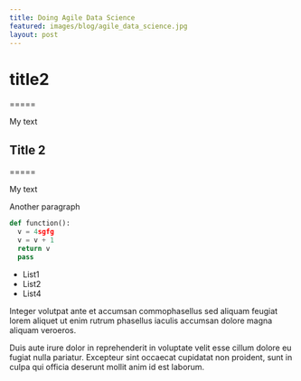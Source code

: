 ```yaml
---
title: Doing Agile Data Science
featured: images/blog/agile_data_science.jpg
layout: post
---
```


# title2
=====

My text


## Title 2
=====

My text

Another paragraph

```python
def function():
  v = 4sgfg
  v = v + 1
  return v
  pass

```

* List1
* List2
* List4
<p>Integer volutpat ante et accumsan commophasellus sed aliquam feugiat lorem aliquet ut enim rutrum phasellus iaculis accumsan dolore magna aliquam veroeros.</p>
<p>Duis aute irure dolor in reprehenderit in voluptate velit esse cillum dolore eu fugiat nulla pariatur. Excepteur sint occaecat cupidatat non proident, sunt in culpa qui officia deserunt mollit anim id est laborum.</p>
